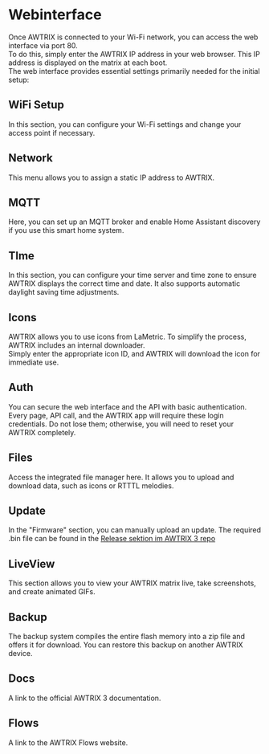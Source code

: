 # Webinterface

Once AWTRIX is connected to your Wi-Fi network, you can access the web interface via port 80.  
 To do this, simply enter the AWTRIX IP address in your web browser. This IP address is displayed on the matrix at each boot.  
The web interface provides essential settings primarily needed for the initial setup:

## WiFi Setup
In this section, you can configure your Wi-Fi settings and change your access point if necessary.
## Network
This menu allows you to assign a static IP address to AWTRIX.
## MQTT 
Here, you can set up an MQTT broker and enable Home Assistant discovery if you use this smart home system.  
## TIme 
In this section, you can configure your time server and time zone to ensure AWTRIX displays the correct time and date. It also supports automatic daylight saving time adjustments.  
## Icons 
AWTRIX allows you to use icons from LaMetric. To simplify the process, AWTRIX includes an internal downloader.  
Simply enter the appropriate icon ID, and AWTRIX will download the icon for immediate use.
## Auth
You can secure the web interface and the API with basic authentication. 
Every page, API call, and the AWTRIX app will require these login credentials. 
Do not lose them; otherwise, you will need to reset your AWTRIX completely.
## Files
Access the integrated file manager here. It allows you to upload and download data, such as icons or RTTTL melodies.
## Update
In the "Firmware" section, you can manually upload an update. The required .bin file can be found in the [Release sektion im AWTRIX 3 repo](https://github.com/Blueforcer/awtrix3/releases)
## LiveView
This section allows you to view your AWTRIX matrix live, take screenshots, and create animated GIFs.
## Backup
The backup system compiles the entire flash memory into a zip file and offers it for download. You can restore this backup on another AWTRIX device.
## Docs
A link to the official AWTRIX 3 documentation.
## Flows
A link to the AWTRIX Flows website.

